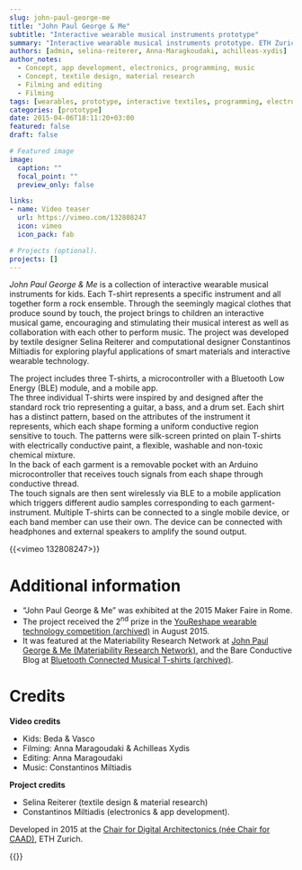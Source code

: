 ```yaml
---
slug: john-paul-george-me
title: "John Paul George & Me"
subtitle: "Interactive wearable musical instruments prototype"
summary: "Interactive wearable musical instruments prototype. ETH Zurich, 2015"
authors: [admin, selina-reiterer, Anna-Maragkoudaki, achilleas-xydis]
author_notes: 
  - Concept, app development, electronics, programming, music
  - Concept, textile design, material research 
  - Filming and editing 
  - Filming
tags: [wearables, prototype, interactive textiles, programming, electronics prototyping, Unity, exhibition, award, ETH Zurich]
categories: [prototype]
date: 2015-04-06T18:11:20+03:00
featured: false
draft: false

# Featured image
image:
  caption: ""
  focal_point: ""
  preview_only: false

links: 
- name: Video teaser 
  url: https://vimeo.com/132808247
  icon: vimeo
  icon_pack: fab

# Projects (optional).
projects: []
---
```


*John Paul George & Me* is a collection of interactive wearable musical instruments for kids. 
Each T-shirt represents a specific instrument and all together form a rock ensemble. Through the seemingly magical clothes that produce sound by touch, the project brings to children an interactive musical game, encouraging and stimulating their musical interest as well as collaboration with each other to perform music.
The project was developed by textile designer Selina Reiterer and computational designer Constantinos Miltiadis for exploring playful applications of smart materials and interactive wearable technology. 

The project includes three T-shirts, a microcontroller with a Bluetooth Low Energy (BLE) module, and a mobile app.  
The three individual T-shirts were inspired by and designed after the standard rock trio representing a guitar, a bass, and a drum set. 
Each shirt has a distinct pattern, based on the attributes of the instrument it represents, which each shape forming a uniform conductive region sensitive to touch. 
The patterns were silk-screen printed on plain T-shirts with electrically conductive paint, a flexible, washable and non-toxic chemical mixture.  
In the back of each garment is a removable pocket with an Arduino microcontroller that receives touch signals from each shape through conductive thread.   
The touch signals are then sent wirelessly via BLE to a mobile application which triggers different audio samples corresponding to each garment-instrument. 
Multiple T-shirts can be connected to a single mobile device, or each band member can use their own. The device can be connected with headphones and external speakers to amplify the sound output.


{{<vimeo 132808247>}}

# Additional information 
- “John Paul George & Me” was exhibited at the 2015 Maker Faire in Rome. 
- The project received the 2<sup>nd</sup> prize in the [YouReshape wearable technology competition (archived)](https://web.archive.org/web/20160323144253/http://www.youreshape.com/entries/) in August 2015. 
- It was featured at the Materiability Research Network at [John Paul George & Me (Materiability Research Network)](http://materiability.com/john-paul-george-me/), and the Bare Conductive Blog at [Bluetooth Connected Musical T-shirts (archived)](https://web.archive.org/web/20160312133650/https://www.bareconductive.com/make/bluetooth-connected-musical-t-shirts/). 
<!-- defunct 
- [“Miltiadis + Reiterer desarrollan un sistema de camisetas musicales interactivas” – Article on Catalogo Diseno [ES].](http://www.catalogodiseno.com/2016/01/10/john-paul-george-me/)[  
](http://www.catalogodiseno.com/2016/01/10/john-paul-george-me/)
-->

# Credits 
**Video credits**  
- Kids: Beda & Vasco  
- Filming: Anna Maragoudaki & Achilleas Xydis  
- Editing: Anna Maragoudaki  
- Music: Constantinos Miltiadis

**Project credits**
- Selina Reiterer (textile design & material research) 
- Constantinos Miltiadis (electronics & app development).

Developed in 2015 at the [Chair for Digital Architectonics (née Chair for CAAD)](http://caad.ethz.ch/), ETH Zurich. 

{{<gallery album ="15-jpgm">}}
